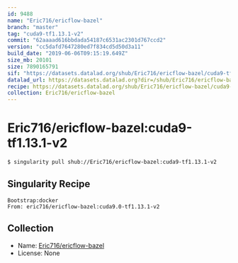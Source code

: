 ```yaml
---
id: 9488
name: "Eric716/ericflow-bazel"
branch: "master"
tag: "cuda9-tf1.13.1-v2"
commit: "62aaaad616bbdada54187c6531ac2301d767ccd2"
version: "cc5dafd7647280ed7f834cd5d50d3a11"
build_date: "2019-06-06T09:15:19.649Z"
size_mb: 20101
size: 7890165791
sif: "https://datasets.datalad.org/shub/Eric716/ericflow-bazel/cuda9-tf1.13.1-v2/2019-06-06-62aaaad6-cc5dafd7/cc5dafd7647280ed7f834cd5d50d3a11.simg"
datalad_url: https://datasets.datalad.org?dir=/shub/Eric716/ericflow-bazel/cuda9-tf1.13.1-v2/2019-06-06-62aaaad6-cc5dafd7/
recipe: https://datasets.datalad.org/shub/Eric716/ericflow-bazel/cuda9-tf1.13.1-v2/2019-06-06-62aaaad6-cc5dafd7/Singularity
collection: Eric716/ericflow-bazel
---
```


# Eric716/ericflow-bazel:cuda9-tf1.13.1-v2

```bash
$ singularity pull shub://Eric716/ericflow-bazel:cuda9-tf1.13.1-v2
```

## Singularity Recipe

```singularity
Bootstrap:docker  
From: eric716/ericflow-bazel:cuda9.0-tf1.13.1-v2
```

## Collection

 - Name: [Eric716/ericflow-bazel](https://github.com/Eric716/ericflow-bazel)
 - License: None

